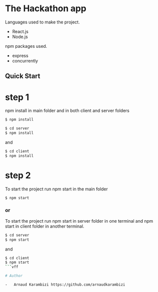 # The Hackathon app

Languages used to make the project.

-   React.js
-   Node.js

npm packages used.

-   express
-   concurrently

## Quick Start

# step 1

npm install in main folder and in both client and server folders

```sh
$ npm install
```

```sh
$ cd server
$ npm install
```

and

```sh
$ cd client
$ npm install
```

# step 2

To start the project run npm start in the main folder

```sh
$ npm start
```

### or

To start the project run npm start in server folder in one terminal and npm start in client folder in another terminal.

```sh
$ cd server
$ npm start
```

and

````sh
$ cd client
$ npm start
```vff

# Author

-   Arnaud Karambizi https://github.com/arnaudkarambizi
````
